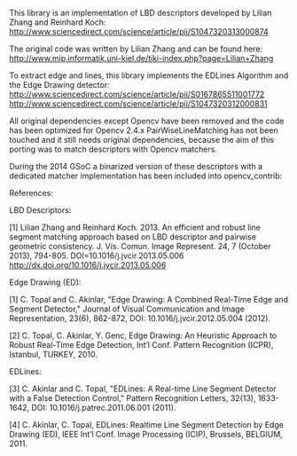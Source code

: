 This library is an implementation of LBD descriptors developed by Lilian Zhang and Reinhard Koch:
http://www.sciencedirect.com/science/article/pii/S1047320313000874

The original code was written by Lilian Zhang and can be found here:
http://www.mip.informatik.uni-kiel.de/tiki-index.php?page=Lilian+Zhang

To extract edge and lines, this library implements the EDLines Algorithm and the Edge Drawing detector:
http://www.sciencedirect.com/science/article/pii/S0167865511001772
http://www.sciencedirect.com/science/article/pii/S1047320312000831

All original dependencies except Opencv have been removed and the code has been optimized for Opencv 2.4.x
PairWiseLineMatching has not been touched and it still needs original dependencies, because the aim of this porting was to match descriptors with Opencv matchers.

During the 2014 GSoC a binarized version of these descriptors with a dedicated matcher implementation has been included into opencv_contrib:




References:

LBD Descriptors:

[1] Lilian Zhang and Reinhard Koch. 2013. An efficient and robust line segment matching approach based on LBD descriptor and pairwise geometric consistency. J. Vis. Comun. Image Represent. 24, 7 (October 2013), 794-805. DOI=10.1016/j.jvcir.2013.05.006 http://dx.doi.org/10.1016/j.jvcir.2013.05.006 

Edge Drawing (ED):

[1] C. Topal and C. Akinlar, "Edge Drawing: A Combined Real-Time Edge and Segment Detector," Journal of Visual Communication and Image Representation, 23(6), 862-872, DOI: 10.1016/j.jvcir.2012.05.004 (2012). 

[2] C. Topal, C. Akinlar, Y. Genc, Edge Drawing: An Heuristic Approach to Robust Real-Time Edge Detection, Int’l Conf. Pattern Recognition (ICPR), Istanbul, TURKEY, 2010.

EDLines:

[3] C. Akinlar and C. Topal, "EDLines: A Real-time Line Segment Detector with a False Detection Control," Pattern Recognition Letters, 32(13), 1633-1642, DOI: 10.1016/j.patrec.2011.06.001 (2011). 

[4] C. Akinlar, C. Topal, EDLines: Realtime Line Segment Detection by Edge Drawing (ED), IEEE Int’l Conf. Image Processing (ICIP), Brussels, BELGIUM, 2011.
